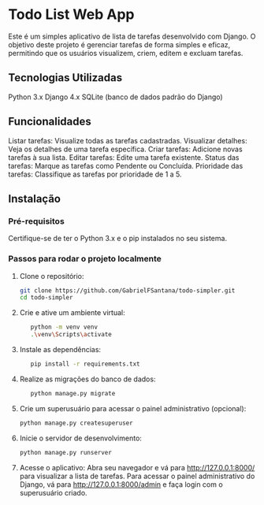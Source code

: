 # Todo List Web App
Este é um simples aplicativo de lista de tarefas desenvolvido com Django. O objetivo deste projeto é gerenciar tarefas de forma simples e eficaz, permitindo que os usuários visualizem, criem, editem e excluam tarefas.

## Tecnologias Utilizadas
Python 3.x
Django 4.x
SQLite (banco de dados padrão do Django)

## Funcionalidades
Listar tarefas: Visualize todas as tarefas cadastradas.
Visualizar detalhes: Veja os detalhes de uma tarefa específica.
Criar tarefas: Adicione novas tarefas à sua lista.
Editar tarefas: Edite uma tarefa existente.
Status das tarefas: Marque as tarefas como Pendente ou Concluída.
Prioridade das tarefas: Classifique as tarefas por prioridade de 1 a 5.

## Instalação

### Pré-requisitos
Certifique-se de ter o Python 3.x e o pip instalados no seu sistema.

### Passos para rodar o projeto localmente
1. Clone o repositório:
   ```bash
   git clone https://github.com/GabrielFSantana/todo-simpler.git
   cd todo-simpler
2. Crie e ative um ambiente virtual:
   ```bash
      python -m venv venv
      .\venv\Scripts\activate
3. Instale as dependências:
   ```bash
      pip install -r requirements.txt
4. Realize as migrações do banco de dados:
   ```bash
      python manage.py migrate
5. Crie um superusuário para acessar o painel administrativo (opcional):
   ```bash
   python manage.py createsuperuser
6. Inicie o servidor de desenvolvimento:
   ```bash
   python manage.py runserver
7. Acesse o aplicativo:
Abra seu navegador e vá para http://127.0.0.1:8000/ para visualizar a lista de tarefas.
Para acessar o painel administrativo do Django, vá para http://127.0.0.1:8000/admin e faça login com o superusuário criado.
